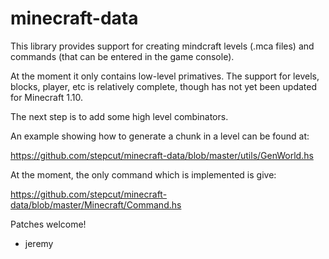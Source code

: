 minecraft-data
==============

This library provides support for creating mindcraft levels (.mca files) and commands (that can be entered in the game console).

At the moment it only contains low-level primatives. The support for
levels, blocks, player, etc is relatively complete, though has not yet
been updated for Minecraft 1.10.

The next step is to add some high level combinators.

An example showing how to generate a chunk in a level can be found at:

https://github.com/stepcut/minecraft-data/blob/master/utils/GenWorld.hs

At the moment, the only command which is implemented is give:

https://github.com/stepcut/minecraft-data/blob/master/Minecraft/Command.hs

Patches welcome!

- jeremy
